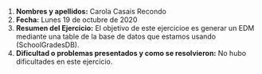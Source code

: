 1. **Nombres y apellidos:** Carola Casais Recondo   
2. **Fecha:** Lunes 19 de octubre de 2020
3. **Resumen del Ejercicio:** El objetivo de este ejercicioe es generar un EDM mediante una table de la base de datos que estamos usando (SchoolGradesDB).
4. **Dificultad o problemas presentados y como se resolvieron:** No hubo dificultades en este ejercicio.
